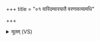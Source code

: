 +++
title = "०१ वारिदम्वारयातै वरणावत्यामधि"

+++
<details><summary>मूलम् (VS)</summary>

वारि॒दम्वा॑रयातै वर॒णाव॑त्या॒मधि॑। तत्रा॒मृत॒स्यासि॑क्तं॒ तेना॑ ते वारये वि॒षम् ॥
</details>